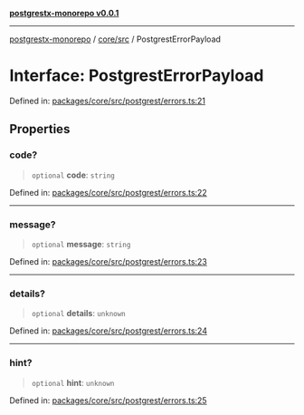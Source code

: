 [**postgrestx-monorepo v0.0.1**](../../../README.md)

---

[postgrestx-monorepo](../../../README.md) / [core/src](../README.md) / PostgrestErrorPayload

# Interface: PostgrestErrorPayload

Defined in: [packages/core/src/postgrest/errors.ts:21](https://github.com/samuelagm/postgrestx/blob/7b606dc406c6da40c0579c7268eb7cd998b69db8/packages/core/src/postgrest/errors.ts#L21)

## Properties

### code?

> `optional` **code**: `string`

Defined in: [packages/core/src/postgrest/errors.ts:22](https://github.com/samuelagm/postgrestx/blob/7b606dc406c6da40c0579c7268eb7cd998b69db8/packages/core/src/postgrest/errors.ts#L22)

---

### message?

> `optional` **message**: `string`

Defined in: [packages/core/src/postgrest/errors.ts:23](https://github.com/samuelagm/postgrestx/blob/7b606dc406c6da40c0579c7268eb7cd998b69db8/packages/core/src/postgrest/errors.ts#L23)

---

### details?

> `optional` **details**: `unknown`

Defined in: [packages/core/src/postgrest/errors.ts:24](https://github.com/samuelagm/postgrestx/blob/7b606dc406c6da40c0579c7268eb7cd998b69db8/packages/core/src/postgrest/errors.ts#L24)

---

### hint?

> `optional` **hint**: `unknown`

Defined in: [packages/core/src/postgrest/errors.ts:25](https://github.com/samuelagm/postgrestx/blob/7b606dc406c6da40c0579c7268eb7cd998b69db8/packages/core/src/postgrest/errors.ts#L25)
